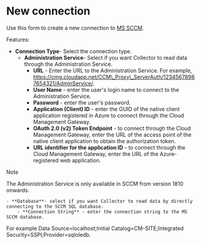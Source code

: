 # New connection
 
Use this form to create a new connection to [MS SCCM](../../../../../../modules/alvao-microsoft-endpoint-manager-connector).
 
Features:

- **Connection Type**- Select the connection type.
    - **Administration Service**- Select if you want Collector to read data through the Administration Service.
        - **URL** - Enter the URL to the Administration Service. For example, https://cmg.cloudapp.net/CCM\_Proxy\_ServerAuth/12345678987654321/AdminService/.
        - **User Name** - enter the user's login name to connect to the Administration Service.
        - **Password** - enter the user's password.
        - **Application (Client) ID** - enter the GUID of the native client application registered in Azure to connect through the Cloud Management Gateway.
        - **OAuth 2.0 (v2) Token Endpoint** - to connect through the Cloud Management Gateway, enter the URL of the access point of the native client application to obtain the authorization token.
        - **URL identifier for the application ID** - to connect through the Cloud Management Gateway, enter the URL of the Azure-registered web application.

> [!NOTE]
> The Administration Service is only available in SCCM from version 1810 onwards.

    - **Database**- select if you want Collector to read data by directly connecting to the SCCM SQL database.
        - **Connection String** - enter the connection string to the MS SCCM database.  

 For example Data Source=localhost;Initial Catalog=CM-SITE;Integrated Security=SSPI;Provider=sqloledb.

